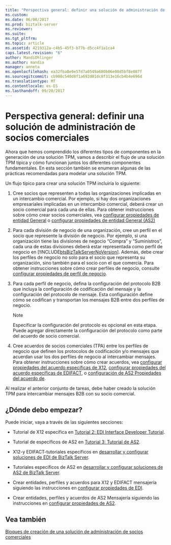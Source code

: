 ```yaml
---
title: "Perspectiva general: definir una solución de administración de socios comerciales | Documentos de Microsoft"
ms.custom: 
ms.date: 06/08/2017
ms.prod: biztalk-server
ms.reviewer: 
ms.suite: 
ms.tgt_pltfrm: 
ms.topic: article
ms.assetid: 4219312a-c4b5-45f3-b77b-d5cc4f1a1ca4
caps.latest.revision: "6"
author: MandiOhlinger
ms.author: mandia
manager: anneta
ms.openlocfilehash: ea32fba8e9e57d7a0549a680b06e08d5bf8e087f
ms.sourcegitcommit: cb908c540d8f1a692d01dc8f313e16cb4b4e696d
ms.translationtype: MT
ms.contentlocale: es-ES
ms.lasthandoff: 09/20/2017
---
```

# <a name="putting-it-all-together-defining-a-trading-partner-management-solution"></a>Perspectiva general: definir una solución de administración de socios comerciales
Ahora que hemos comprendido los diferentes tipos de componentes en la generación de una solución TPM, vamos a describir el flujo de una solución TPM típica y cómo funcionan juntos los diferentes componentes fundamentales. En esta sección también se enumeran algunas de las prácticas recomendadas para modelar una solución TPM.  
  
 Un flujo típico para crear una solución TPM incluiría lo siguiente:  
  
1.  Cree socios que representen a todas las organizaciones implicadas en un intercambio comercial. Por ejemplo, si hay dos organizaciones empresariales implicadas en un intercambio comercial, deberá crear un socio comercial para cada una de ellas. Para obtener instrucciones sobre cómo crear socios comerciales, vea [configurar propiedades de entidad General](../core/configuring-general-party-properties.md) o [configurar propiedades de entidad General (AS2)](../core/configuring-general-party-properties-as2.md)  
  
2.  Para cada división de negocio de una organización, cree un perfil en el socio que represente la división de negocio. Por ejemplo, si una organización tiene las divisiones de negocio “Compra” y “Suministros”, cada una de estas divisiones deberá estar representada como perfil de negocio en [!INCLUDE[btsBizTalkServerNoVersion](../includes/btsbiztalkservernoversion-md.md)]. Además, debe crear los perfiles de negocio no solo para el socio que representa su organización, sino también para el socio con el que comercia. Para obtener instrucciones sobre cómo crear perfiles de negocio, consulte [configurar propiedades de perfil de negocio](../core/configuring-business-profile-properties.md).  
  
3.  Para cada perfil de negocio, defina la configuración del protocolo B2B que incluya la configuración de codificación del mensaje y la configuración del protocolo de mensaje. Esta configuración define cómo se codifican y transportan los mensajes B2B entre dos perfiles de negocio.  
  
    > [!NOTE]
    >  Especificar la configuración del protocolo es opcional en esta etapa. Puede agregar directamente la configuración del protocolo como parte del acuerdo de socio comercial.  
  
4.  Cree acuerdos de socios comerciales (TPA) entre los perfiles de negocio que definen los protocolos de codificación y/o mensajes que acuerdan usar los dos perfiles de negocio al intercambiar mensajes. Para obtener instrucciones sobre cómo crear acuerdos, vea [configurar propiedades del acuerdo específicas de X12](../core/configuring-x12-specific-agreement-properties.md), [configurar propiedades del acuerdo específicas de EDIFACT](../core/configuring-edifact-specific-agreement-properties.md), o [configuración de AS2 Propiedades del acuerdo de](../core/configuring-as2-agreement-properties.md).  
  
 Al realizar el anterior conjunto de tareas, debe haber creado la solución TPM para intercambiar mensajes B2B con su socio comercial.  
  
## <a name="where-do-i-start"></a>¿Dónde debo empezar?  
 Puede iniciar, vaya a través de las siguientes secciones:  
  
-   Tutorial de X12 específica en [Tutorial 2: EDI Interface Developer Tutorial](../core/tutorial-2-edi-interface-developer-tutorial.md).  
  
-   Tutorial de específicos de AS2 en [Tutorial 3: Tutorial de AS2](../core/tutorial-3-as2-tutorial.md).  
  
-   X12-y EDIFACT-tutoriales específicos en [desarrollar y configurar soluciones de EDI de BizTalk Server](../core/developing-and-configuring-biztalk-server-edi-solutions.md).  
  
-   Tutoriales específicos de AS2 en [desarrollar y configurar soluciones de AS2 de BizTalk Server](../core/developing-and-configuring-biztalk-server-as2-solutions.md).  
  
-   Crear entidades, perfiles y acuerdos para X12 y EDIFACT mensajería siguiendo las instrucciones en [configurar propiedades de EDI](../core/configuring-edi-properties.md).  
  
-   Crear entidades, perfiles y acuerdos de AS2 Mensajería siguiendo las instrucciones en [configurar propiedades de AS2](../core/configuring-as2-properties.md).  
  
## <a name="see-also"></a>Vea también  
 [Bloques de creación de una solución de administración de socios comerciales](../core/building-blocks-of-a-trading-partner-management-solution.md)